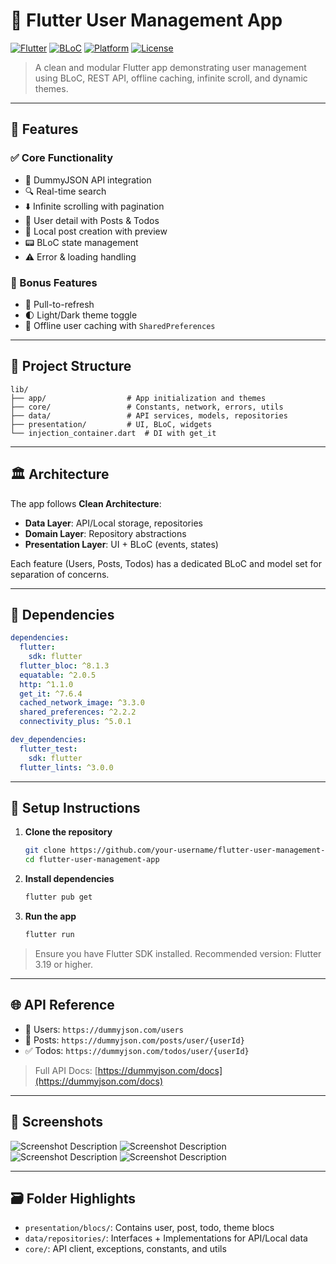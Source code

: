 
# 📱 Flutter User Management App

[![Flutter](https://img.shields.io/badge/Flutter-%2302569B.svg?style=flat&logo=flutter&logoColor=white)](https://flutter.dev)
[![BLoC](https://img.shields.io/badge/BLoC-%23FBBF24?style=flat&logo=githubactions&logoColor=black)](https://bloclibrary.dev)
[![Platform](https://img.shields.io/badge/Platform-Android%20%7C%20iOS-green)]()
[![License](https://img.shields.io/badge/License-MIT-blue)]()

> A clean and modular Flutter app demonstrating user management using BLoC, REST API, offline caching, infinite scroll, and dynamic themes.

---

## 🚀 Features

### ✅ Core Functionality
- 🔄 DummyJSON API integration
- 🔍 Real-time search
- ⬇️ Infinite scrolling with pagination
- 👤 User detail with Posts & Todos
- 📝 Local post creation with preview
- 📟 BLoC state management
- ⚠️ Error & loading handling

### 💎 Bonus Features
- 🔄 Pull-to-refresh
- 🌓 Light/Dark theme toggle
- 💾 Offline user caching with `SharedPreferences`

---

## 📂 Project Structure

```
lib/
├── app/                  # App initialization and themes
├── core/                 # Constants, network, errors, utils
├── data/                 # API services, models, repositories
├── presentation/         # UI, BLoC, widgets
└── injection_container.dart  # DI with get_it
```

---

## 🏛️ Architecture

The app follows **Clean Architecture**:
- **Data Layer**: API/Local storage, repositories
- **Domain Layer**: Repository abstractions
- **Presentation Layer**: UI + BLoC (events, states)

Each feature (Users, Posts, Todos) has a dedicated BLoC and model set for separation of concerns.

---

## 🧱 Dependencies

```yaml
dependencies:
  flutter:
    sdk: flutter
  flutter_bloc: ^8.1.3
  equatable: ^2.0.5
  http: ^1.1.0
  get_it: ^7.6.4
  cached_network_image: ^3.3.0
  shared_preferences: ^2.2.2
  connectivity_plus: ^5.0.1

dev_dependencies:
  flutter_test:
    sdk: flutter
  flutter_lints: ^3.0.0
```

---

## 🔧 Setup Instructions

1. **Clone the repository**
   ```bash
   git clone https://github.com/your-username/flutter-user-management-app.git
   cd flutter-user-management-app
   ```

2. **Install dependencies**
   ```bash
   flutter pub get
   ```

3. **Run the app**
   ```bash
   flutter run
   ```

> Ensure you have Flutter SDK installed. Recommended version: Flutter 3.19 or higher.

---

## 🌐 API Reference

- 👥 Users: `https://dummyjson.com/users`
- 📝 Posts: `https://dummyjson.com/posts/user/{userId}`
- ✅ Todos: `https://dummyjson.com/todos/user/{userId}`

> Full API Docs: [https://dummyjson.com/docs](https://dummyjson.com/docs)

---

## 📸 Screenshots

![Screenshot Description](screenshot/s1.png)
![Screenshot Description](screenshot/s2.png)
![Screenshot Description](screenshot/s3.png)
![Screenshot Description](screenshot/s4.png)

---

## 🗃️ Folder Highlights

- `presentation/blocs/`: Contains user, post, todo, theme blocs
- `data/repositories/`: Interfaces + Implementations for API/Local data
- `core/`: API client, exceptions, constants, and utils

